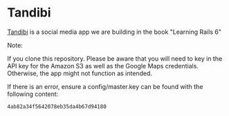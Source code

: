 # Tandibi

[Tandibi](https://tandibi.com) is a social media app we are building in the book "Learning Rails 6"

Note:

If you clone this repository. Please be aware that you will need to key in the API key for the Amazon S3 as well as the Google Maps credentials. Otherwise, the app might not function as intended.

If there is an error, ensure a config/master.key can be found with the following content:

```
4ab82a34f5642078eb35da4b67d94180
```

